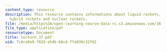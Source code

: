 ```yaml
---
content_type: resource
description: This resource contains informations about liquid rockets, solid rockets,
  hybrid rockets and nuclear rockets.
file: /media/https%3A/open-learning-course-data-rc.s3.amazonaws.com/16-512-rocket-propulsion-fall-2005/7c8ca9a97829a5dbb8cdffa038c32f62_lecture_37.pdf
file_type: application/pdf
resourcetype: Document
title: lecture_37.pdf
uid: 7c8ca9a9-7829-a5db-b8cd-ffa038c32f62
---
```

